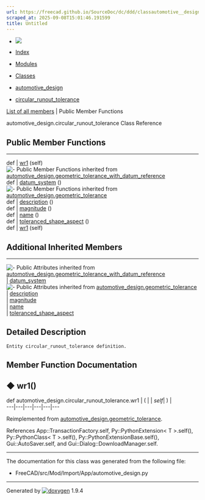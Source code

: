 ```yaml
---
url: https://freecad.github.io/SourceDoc/dc/ddd/classautomotive__design_1_1circular__runout__tolerance.html
scraped_at: 2025-09-08T15:01:46.191599
title: Untitled
---
```


  * [ ![](https://www.freecad.org/svg/logo-freecad.svg) ](https://freecadweb.org "FreeCAD")
  * [Index](../../index.html "Index")
  * [Modules](../../modules.html "Modules list")
  * [Classes](../../annotated.html "Annotated list")

  * [automotive_design](../../d4/ddf/namespaceautomotive__design.html)
  * [circular_runout_tolerance](../../dc/ddd/classautomotive__design_1_1circular__runout__tolerance.html)

[List of all members](../../db/db7/classautomotive__design_1_1circular__runout__tolerance-members.html) | Public Member Functions

automotive_design.circular_runout_tolerance Class Reference

##  Public Member Functions  
  
---  
def | [wr1](../../dc/ddd/classautomotive__design_1_1circular__runout__tolerance.html#af24295732217e84b706b812f5de22024) (self)  
![-](../../closed.png) Public Member Functions inherited from
[automotive_design.geometric_tolerance_with_datum_reference](../../d8/de4/classautomotive__design_1_1geometric__tolerance__with__datum__reference.html)  
def | [datum_system](../../d8/de4/classautomotive__design_1_1geometric__tolerance__with__datum__reference.html#aa707abb13e33bf4ee432350f349b209e) ()  
![-](../../closed.png) Public Member Functions inherited from
[automotive_design.geometric_tolerance](../../d9/d7e/classautomotive__design_1_1geometric__tolerance.html)  
def | [description](../../d9/d7e/classautomotive__design_1_1geometric__tolerance.html#a7eb5b65f528cb0f9dde719c5f4c1082b) ()  
def | [magnitude](../../d9/d7e/classautomotive__design_1_1geometric__tolerance.html#a43373c1b0dea87fbffb7e45d84476116) ()  
def | [name](../../d9/d7e/classautomotive__design_1_1geometric__tolerance.html#a73de999354b048a27e5a8f3d0b276f99) ()  
def | [toleranced_shape_aspect](../../d9/d7e/classautomotive__design_1_1geometric__tolerance.html#a352f7eb0b68a6fdd971b11820bfbd287) ()  
def | [wr1](../../d9/d7e/classautomotive__design_1_1geometric__tolerance.html#a2fce32370e842edeb4692d15bba8963e) (self)  
  
##  Additional Inherited Members  
  
---  
![-](../../closed.png) Public Attributes inherited from
[automotive_design.geometric_tolerance_with_datum_reference](../../d8/de4/classautomotive__design_1_1geometric__tolerance__with__datum__reference.html)  
|
[datum_system](../../d8/de4/classautomotive__design_1_1geometric__tolerance__with__datum__reference.html#abc1e640dac5bf4bb20e2ff449de3a208)  
![-](../../closed.png) Public Attributes inherited from
[automotive_design.geometric_tolerance](../../d9/d7e/classautomotive__design_1_1geometric__tolerance.html)  
|
[description](../../d9/d7e/classautomotive__design_1_1geometric__tolerance.html#ada0d9612138c572f22c7cdb914f3567f)  
|
[magnitude](../../d9/d7e/classautomotive__design_1_1geometric__tolerance.html#a87c87342f2c3ac1a069a3226c167ba27)  
|
[name](../../d9/d7e/classautomotive__design_1_1geometric__tolerance.html#a22a911f46136354fc595d28f9f292b64)  
|
[toleranced_shape_aspect](../../d9/d7e/classautomotive__design_1_1geometric__tolerance.html#ab5f35678dea17e02aa240084d71cd7d3)  
  
## Detailed Description

    
    
    Entity circular_runout_tolerance definition.

## Member Function Documentation

## ◆ wr1()

def automotive_design.circular_runout_tolerance.wr1  | ( |  | _self_| ) |   
---|---|---|---|---|---  
  
Reimplemented from
[automotive_design.geometric_tolerance](../../d9/d7e/classautomotive__design_1_1geometric__tolerance.html#a2fce32370e842edeb4692d15bba8963e).

References App::TransactionFactory.self, Py::PythonExtension< T >.self(),
Py::PythonClass< T >.self(), Py::PythonExtensionBase.self(),
Gui::AutoSaver.self, and Gui::Dialog::DownloadManager.self.

* * *

The documentation for this class was generated from the following file:

  * FreeCAD/src/Mod/Import/App/automotive_design.py

* * *

Generated by
[![doxygen](../../doxygen.svg)](https://www.doxygen.org/index.html) 1.9.4

